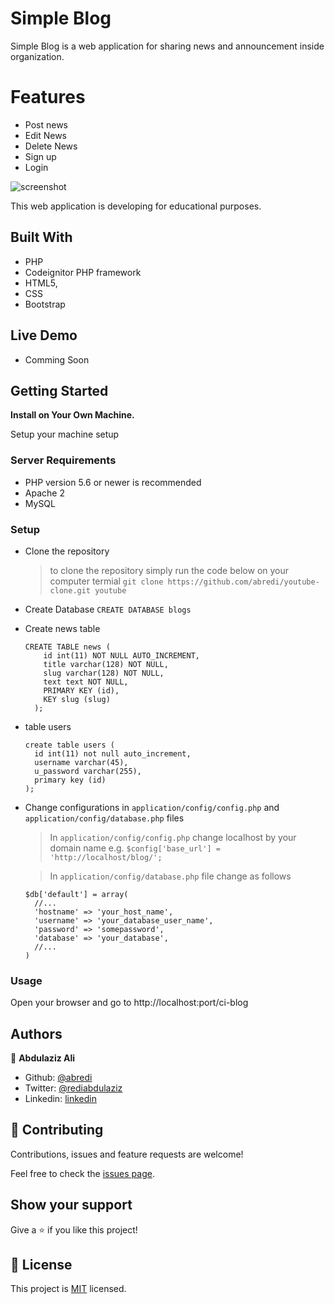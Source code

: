 # Simple Blog

Simple Blog is a web application for sharing news and announcement inside organization.
 
 # Features
  - Post news
  - Edit News 
  - Delete News
  - Sign up
  - Login

![screenshot](./docs/app_screenshot.png)

This web application is developing for educational purposes.

## Built With

- PHP
- Codeignitor PHP framework
- HTML5,
- CSS
- Bootstrap

## Live Demo

-  Comming Soon

## Getting Started

**Install on Your Own Machine.**

Setup your machine setup

### Server Requirements

  - PHP version 5.6 or newer is recommended
  - Apache 2
  - MySQL

### Setup

- Clone the repository
  > to clone the repository simply run the code below on your computer termial
  >`git clone https://github.com/abredi/youtube-clone.git youtube`
- Create Database 
  `CREATE DATABASE blogs`
- Create news table
  ```
  CREATE TABLE news (
      id int(11) NOT NULL AUTO_INCREMENT,
      title varchar(128) NOT NULL,
      slug varchar(128) NOT NULL,
      text text NOT NULL,
      PRIMARY KEY (id),
      KEY slug (slug)
    );
  ```
- table users

  ```
  create table users (
    id int(11) not null auto_increment,
    username varchar(45),
    u_password varchar(255),
    primary key (id)
  );
  ```
- Change configurations in `application/config/config.php` and `application/config/database.php` files
  > In `application/config/config.php` change localhost by your domain name 
  e.g. `$config['base_url'] = 'http://localhost/blog/';`

  > In `application/config/database.php` file change as follows
    ```
    $db['default'] = array(
      //... 
      'hostname' => 'your_host_name',
      'username' => 'your_database_user_name',
      'password' => 'somepassword',
      'database' => 'your_database',
      //...
    )
    ```
      

### Usage

Open your browser and go to http://localhost:port/ci-blog

## Authors

👤 **Abdulaziz Ali**

- Github: [@abredi](https://github.com/abredi)
- Twitter: [@rediabdulaziz](https://twitter.com/rediabdulaziz)
- Linkedin: [linkedin](https://www.linkedin.com/in/abdulaziz-ali-98948011a)

## 🤝 Contributing

Contributions, issues and feature requests are welcome!

Feel free to check the [issues page](issues/).

## Show your support

Give a ⭐️ if you like this project!


## 📝 License

This project is [MIT](LICENSE) licensed.
